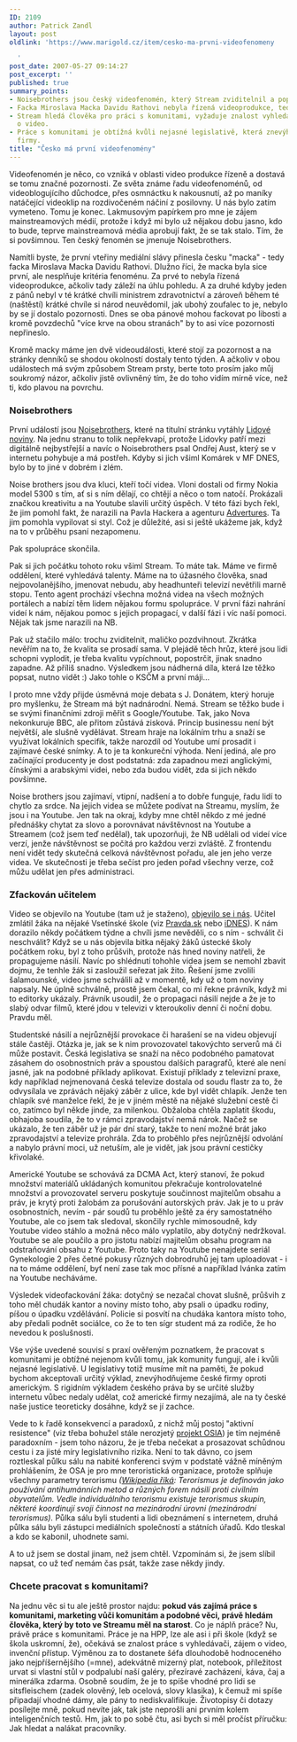 ```yaml
---
ID: 2109
author: Patrick Zandl
layout: post
oldlink: 'https://www.marigold.cz/item/cesko-ma-prvni-videofenomeny

  '
post_date: 2007-05-27 09:14:27
post_excerpt: ''
published: true
summary_points:
- Noisebrothers jsou český videofenomén, který Stream zviditelnil a popostrčil.
- Facka Miroslava Macka Davidu Rathovi nebyla řízená videoprodukce, tedy nebyla fenomén.
- Stream hledá člověka pro práci s komunitami, vyžaduje znalost vyhledávačů a zájem
  o video.
- Práce s komunitami je obtížná kvůli nejasné legislativě, která znevýhodňuje české
  firmy.
title: "Česko má první videofenomény"
---
```


Videofenomén je něco, co vzniká v oblasti video produkce řízeně a dostavá se tomu značné pozornosti. Ze světa známe řadu videofenoménů, od videoblogujícího důchodce, přes osmnáctku k nakousnutí, až po maníky natáčející videoklip na rozdivočeném náčiní z posilovny. U nás bylo zatím vymeteno. Tomu je konec. Lakmusovým papírkem pro mne je zájem mainstreamových médií, protože i když mi bylo už nějakou dobu jasno, kdo to bude, teprve mainstreamová média aprobují fakt, že se tak stalo. Tím, že si povšimnou. Ten český fenomén se jmenuje Noisebrothers. 

Namítli byste, že první vteřiny mediální slávy přinesla česku "macka" - tedy facka Miroslava Macka Davidu Rathovi. Dlužno říci, že macka byla sice první, ale nesplňuje kritéria fenoménu. Za prvé to nebyla řízená videoprodukce, ačkoliv tady záleží na úhlu pohledu. A za druhé kdyby jeden z pánů nebyl v té krátké chvíli ministrem zdravotnictví a zároveň během té (naštěstí) krátké chvíle si národ neuvědomil, jak ubohý zoufalec to je, nebylo by se jí dostalo pozornosti. Dnes se oba pánové mohou fackovat po libosti a kromě povzdechů "více krve na obou stranách" by to asi více pozornosti nepřineslo. 

Kromě macky máme jen dvě videoudálosti, které stojí za pozornost a na stránky denníků se shodou okolností dostaly tento týden. A ačkoliv v obou událostech má svým způsobem Stream prsty, berte toto prosím jako můj soukromý názor, ačkoliv jistě ovlivněný tím, že do toho vidím mírně více, než ti, kdo plavou na povrchu. 
<!--more-->

<h3>Noisebrothers</h3>

První událostí jsou <a href="http://www.stream.cz/profil/noisebrothers">Noisebrothers</a>, které na titulní stránku vytáhly <a href="http://lidovky.zpravy.cz/pane-cunku-znate-noisebrothers-d3n-/ln_noviny.asp?c=A070525_000102_ln_noviny_sko&klic=219506&mes=070525_0">Lidové noviny</a>. Na jednu stranu to tolik nepřekvapí, protože Lidovky patří mezi digitálně nejbystřejší a navíc o Noisebrothers psal Ondřej Aust, který se v internetu pohybuje a má postřeh. Kdyby si jich všiml Komárek v MF DNES, bylo by to jiné v dobrém i zlém. 

Noise brothers jsou dva kluci, kteří točí videa. Vloni dostali od firmy Nokia model 5300 s tím, ať si s ním dělají, co chtějí a něco o tom natočí. Prokázali značkou kreativitu a na Youtube slavili určitý úspěch. V této fázi bych řekl, že jim pomohl fakt, že narazili na Pavla Hackera a agenturu <a href="http://www.advertures.cz">Advertures</a>. Ta jim pomohla vypilovat si styl. Což je důležité, asi si ještě ukážeme jak, když na to v průběhu psaní nezapomenu. 

Pak spolupráce skončila. 

Pak si jich počátku tohoto roku všiml Stream. To máte tak. Máme ve firmě oddělení, které vyhledává talenty. Máme na to úžasného člověka, snad nejpovolanějšího, jmenovat nebudu, aby headhunteři televizí nevětřili marně stopu. Tento agent prochází všechna možná videa na všech možných portálech a nabízí těm lidem nějakou formu spolupráce. V první fázi nahrání videí k nám, nějakou pomoc s jejich propagací, v další fázi i víc naší pomoci. Nějak tak jsme narazili na NB.

Pak už stačilo málo: trochu zviditelnit, maličko pozdvihnout. Zkrátka nevěřím na to, že kvalita se prosadí sama. V plejádě těch hrůz, které jsou lidi schopni vyplodit, je třeba kvalitu vypíchnout, popostrčit, jinak snadno zapadne. Až příliš snadno. Výsledkem jsou nádherná díla, která lze těžko popsat, nutno vidět :) Jako tohle o KSČM a první máji...

<script src="http://www.stream.cz/include/3650?w=400&h=300"></script>

I proto mne vždy přijde úsměvná moje debata s J. Donátem, který horuje pro myšlenku, že Stream má být nadnárodní. Nemá. Stream se těžko bude i se svými finančními zdroji měřit s Google/Youtube. Tak, jako Nova nekonkuruje BBC, ale přitom zůstává zisková. Princip businessu není být největší, ale slušně vydělávat. Stream hraje na lokálním trhu a snaží se využívat lokálních specifik, takže narozdíl od Youtube umí prosadit i zajímavé české snímky. A to je ta konkureční výhoda. Není jediná, ale pro začínající producenty je dost podstatná: zda zapadnou mezi anglickými, čínskými a arabskými videi, nebo zda budou vidět, zda si jich někdo povšimne. 

Noise brothers jsou zajímaví, vtipní, nadšení a to dobře funguje, řadu lidí to chytlo za srdce. Na jejich videa se můžete podívat na Streamu, myslím, že jsou i na Youtube. Jen tak na okraj, kdyby mne chtěl někdo z mé jedné přednášky chytat za slovo a porovnávat návštěvnost na Youtube a Streamem (což jsem teď nedělal), tak upozorňuji, že NB udělali od videí více verzí, jenže návštěvnost se počítá pro každou verzi zvláště. Z frontendu není vidět tedy skutečná celková návštěvnost pořadu, ale jen jeho verze videa. Ve skutečnosti je třeba sečíst pro jeden pořad všechny verze, což můžu udělat jen přes administraci. 

<h3>Zfackován učitelem</h3>

Video se objevilo na Youtube (tam už je staženo), <a href="http://www.stream.cz/video/4210-ucitel-mlati-zaka/0">objevilo se i nás</a>. Učitel zmlátil žáka na nějaké Vsetínské škole (viz <a href="http://spravy.pravda.sk/sk_ckronika.asp?c=A070526_201308_sk_ckronika_p12">Pravda.sk</a> nebo <a href="http://zpravy.idnes.cz/ucitel-mlatil-zaka-nahravka-napadeni-zajima-policii-fhj-/krimi.asp?c=A070525_115344_krimi_joh">iDNES</a>). K nám dorazilo někdy počátkem týdne a chvíli jsme nevěděli, co s ním - schválit či neschválit? Když se u nás objevila bitka nějaký žáků ústecké školy počátkem roku, byl z toho průšvih, protože nás hned noviny natřeli, že propagujeme násilí. Navíc po shlédnutí tohohle videa jsem se nemohl zbavit dojmu, že tenhle žák si zasloužil seřezat jak žito. Řešení jsme zvolili šalamounské, video jsme schválili až v momentě, kdy už o tom noviny napsaly. Ne úplně schválně, prostě jsem čekal, co mi řekne právník, když mi to editorky ukázaly. Právník usoudil, že o propagaci násilí nejde a že je to slabý odvar filmů, které jdou v televizi v kteroukoliv denní či noční dobu. Pravdu měl. 

<script src="http://www.stream.cz/include/4210?w=400&h=300"></script>

Studentské násilí a nejrůznější provokace či harašení se na videu objevují stále častěji. Otázka je, jak se k nim provozovatel takovýchto serverů má či může postavit. Česká legislativa se snaží na něco podobného pamatovat zásahem do osobnostních práv a spoustou dalších paragrafů, které ale není jasné, jak na podobné příklady aplikovat. Existují příklady z televizní praxe, kdy například nejmenovaná česká televize dostala od soudu flastr za to, že odvysílala ve zprávách nějaký záběr z ulice, kde byl vidět chlapík. Jenže ten chlapík své manželce řekl, že je v jiném městě na nějaké služební cestě či co, zatímco byl někde jinde, za milenkou. Obžaloba chtěla zaplatit škodu, obhajoba soudila, že to v rámci  zpravodajství nemá nárok. Načež se ukázalo, že ten záběr už je pár dní starý, takže to není možné brát jako zpravodajství a televize prohrála. Zda to proběhlo přes nejrůznější odvolání a nabylo právní moci, už netuším, ale je vidět, jak jsou právní cestičky křivolaké. 

Americké Youtube se schovává za DCMA Act, který stanoví, že pokud množství materiálů ukládaných komunitou překračuje kontrolovatelné množství a provozovatel serveru poskytuje součinnost majitelům obsahu a práv, je krytý proti žalobám za porušování autorských práv. Jak je to u práv osobnostních, nevím - pár soudů tu proběhlo ještě za éry samostatného Youtube, ale co jsem tak sledoval, skončily rychle mimosoudně, kdy Youtube video stáhlo a možná něco málo vyplatilo, aby dotyčný nedržkoval. Youtube se ale poučilo a pro jistotu nabízí majitelům obsahu program na odstraňování obsahu z Youtube. Proto taky na Youtube nenajdete seriál Gynekologie 2 přes četné pokusy různých dobrodruhů jej tam uploadovat - i na to máme oddělení, byť není zase tak moc přísné a například Ivánka zatím na Youtube necháváme. 

Výsledek videofackování žáka: dotyčný se nezačal chovat slušně, průšvih z toho měl chudák kantor a noviny místo toho, aby psali o úpadku rodiny, píšou o úpadku vzdělávání. Policie si posvítí na chudáka kantora místo toho, aby předali podnět sociálce, co že to ten sígr student má za rodiče, že ho nevedou k poslušnosti. 

Vše výše uvedené souvisí s praxí ověřeným poznatkem, že pracovat s komunitami je obtížné nejenom kvůli tomu, jak komunity fungují, ale i kvůli nejasné legislativě. U legislativy totiž musíme mít na paměti, že pokud bychom akceptovali určitý výklad, znevýhodňujeme české firmy oproti americkým. S rigidním výkladem českého práva by se určité služby internetu vůbec nedaly udělat, což americké firmy nezajímá, ale na ty české naše justice teoreticky dosáhne, když se jí zachce. 

Vede to k řadě konsekvencí a paradoxů, z nichž můj postoj "aktivní resistence" (viz třeba bohužel stále nerozjetý <a href="http://www.osia.cz">projekt OSIA</a>) je tím nejméně paradoxním - jsem toho názoru, že je třeba nečekat a prosazovat schůdnou cestu i za jisté míry legislativního rizika. Není to tak dávno, co jsem roztleskal půlku sálu na nabité konferenci svým v podstatě vážně míněným prohlášením, že OSA je pro mne teroristická organizace, protože splňuje všechny parametry terorismu <i>(<a href="http://cs.wikipedia.org/wiki/Terorizmus">Wikipedia říká</a>: Terorismus je definován jako používání antihumánních metod a různých forem násilí proti civilním obyvatelům. Vedle individuálního terorismu existuje terorismus skupin, některé koordinují svoji činnost na mezinárodní úrovni (mezinárodní terorismus).</i> Půlka sálu byli studenti a lidi obeznámení s internetem, druhá půlka sálu byli zástupci mediálních společností a státních úřadů. Kdo tleskal a kdo se kabonil, uhodnete sami. 

A to už jsem se dostal jinam, než jsem chtěl. Vzpomínám si, že jsem slíbil napsat, co už teď nemám čas psát, takže zase někdy jindy.  

<h3>Chcete pracovat s komunitami?</h3>

Na jednu věc si tu ale ještě prostor najdu: <b>pokud vás zajímá práce s komunitami, marketing vůči komunitám a podobné věci, právě hledám člověka, který by toto ve Streamu měl na starost</b>. Co je náplň práce? Nu, právě práce s komunitami. Práce je na HPP, lze ale asi i při škole (když se škola uskromní, že), očekává se znalost práce s vyhledávači, zájem o video, invenční přístup. Výměnou za to dostanete šéfa dlouhodobě hodnoceného jako nejpříšernějšího (=mne), adekvátně mizerný plat, notebook, příležitost urvat si vlastní stůl v podpalubí naší galéry, přezíravé zacházení, káva, čaj a minerálka zdarma. Osobně soudím, že je to spíše vhodné pro lidi se sitsfleischem (zadek olověný, leb ocelová, slovy klasika), k čemuž mi spíše připadají vhodné dámy, ale pány to nediskvalifikuje. Životopisy či dotazy posílejte mně, pokud nevíte jak, tak jste neprošli ani prvním kolem inteligenčních testů. Hm, jak to po sobě čtu, asi bych si měl pročíst příručku: Jak hledat a nalákat pracovníky.
